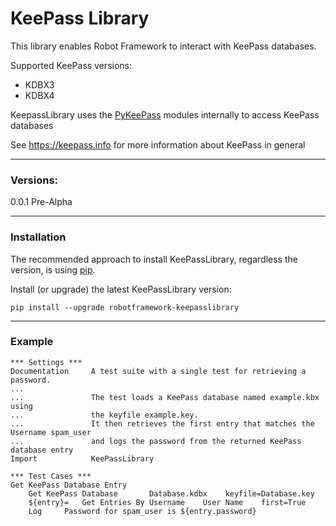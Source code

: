# KeePass Library

This library enables Robot Framework to interact with KeePass databases.

Supported KeePass versions:
- KDBX3
- KDBX4
    
KeepassLibrary uses the [PyKeePass](https://pypi.org/project/pykeepass/) modules internally to access KeePass databases
    
See https://keepass.info for more information about KeePass in general

----
### Versions:

0.0.1   Pre-Alpha

---

### Installation
The recommended approach to install KeePassLibrary, regardless the version, is using  [pip](http://pip-installer.org/).

Install (or upgrade) the latest KeePassLibrary version:

    pip install --upgrade robotframework-keepasslibrary

---
### Example

```robotframework
*** Settings ***
Documentation     A test suite with a single test for retrieving a password.
...
...               The test loads a KeePass database named example.kbx using 
...               the keyfile example.key. 
...               It then retrieves the first entry that matches the Username spam_user
...               and logs the password from the returned KeePass database entry
Import            KeePassLibrary

*** Test Cases ***
Get KeePass Database Entry
    Get KeePass Database       Database.kdbx    keyfile=Database.key        
    ${entry}=	Get Entries By Username    User Name    first=True	
	Log 	Password for spam_user is ${entry.password}
```

